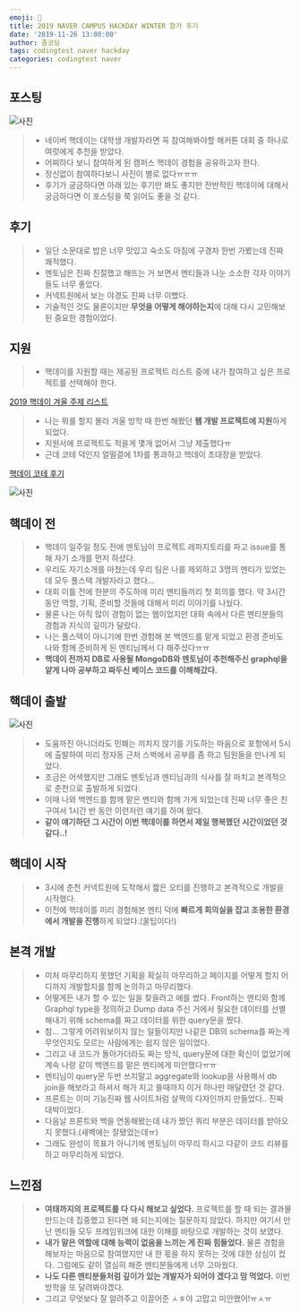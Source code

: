 ```yaml
---
emoji: 🌱
title: 2019 NAVER CAMPUS HACKDAY WINTER 참가 후기
date: '2019-11-26 13:00:00'
author: 줌코딩
tags: codingtest naver hackday
categories: codingtest naver
---
```


## 포스팅

![사진](./2019-naver-hack-day-1.jpeg)

>* 네이버 핵데이는 대학생 개발자라면 꼭 참여해봐야할 해커톤 대회 중 하나로 여럿에게 추천을 받았다.
>* 어찌하다 보니 참여하게 된 캠퍼스 핵데이 경험을 공유하고자 한다.
>* 정신없이 참여하다보니 사진이 별로 없다ㅠㅠㅠ
>* 후기가 궁금하다면 아래 있는 후기만 봐도 좋지만 전반적인 핵데이에 대해서 궁금하다면 이 포스팅을 쭉 읽어도 좋을 것 같다.

## 후기

>* 일단 소문대로 밥은 너무 맛있고 숙소도 아침에 구경차 한번 가봤는데 진짜 쾌적했다.
>* 멘토님은 진짜 친절했고 해뜨는 거 보면서 멘티들과 나눈 소소한 각자 이야기들도 너무 좋았다.
>* 커넥트원에서 보는 야경도 진짜 너무 이뻤다.
>* 기술적인 것도 물론이지만 **무엇을 어떻게 해야하는지**에 대해 다시 고민해보된 중요한 경험이었다.

## 지원

>* 핵데이를 지원할 때는 제공된 프로젝트 리스트 중에 내가 참여하고 싶은 프로젝트를 선택해야 한다.

[2019 핵데이 겨울 주제 리스트](https://github.com/NAVER-CAMPUS-HACKDAY/common/issues)

>* 나는 뭐를 할지 몰라 겨울 방학 때 한번 해봤던 **웹 개발 프로젝트에 지원**하게 되었다.
>* 지원서에 프로젝트도 적을게 몇개 없어서 그냥 제출했다ㅠ
>* 근데 코테 덕인지 얼떨결에 1차를 통과하고 핵데이 초대장을 받았다.

[핵데이 코테 후기](https://zoomkoding.github.io/codingtest/naver/2019/10/12/2019-naver-hackday-1.html)

![사진](./2019-naver-hack-day-2.jpeg)

## 핵데이 전

>* 핵데이 일주일 정도 전에 멘토님이 프로젝트 레파지토리를 파고 issue를 통해 자기 소개를 먼저 하셨다.
>* 우리도 자기소개를 마쳤는데 우리 팀은 나를 제외하고 3명의 멘티가 있었는데 모두 풀스택 개발자라고 했다...
>* 대회 이틀 전에 한분의 주도하에 미리 멘티들끼리 첫 회의를 했다. 약 3시간 동안 역할, 기획, 준비할 것들에 대해서 미리 이야기를 나눴다.
>* 물론 나는 아직 많이 경험이 없는 웹이었지만 대화 속에서 다른 멘티분들의 경험과 지식의 깊이가 달랐다.
>* 나는 풀스택이 아니기에 한번 경험해 본 백엔드를 맡게 되었고 환경 준비도 나와 함께 준비하게 된 멘티님께서 다 해주셨다ㅠㅠ
>* **핵데이 전까지 DB로 사용될 MongoDB와 멘토님이 추천해주신 graphql을 얕게 나마 공부하고 짜두신 베이스 코드를 이해해갔다.**

## 핵데이 출발

![사진](./2019-hackday-2.jpeg)

>* 도움까진 아니더라도 민폐는 끼치지 않기를 기도하는 마음으로 포항에서 5시에 출발하여 미리 정자동 근처 스벅에서 공부를 좀 하고 팀원들을 만나게 되었다.
>* 조금은 어색했지만 그래도 멘토님과 멘티님과의 식사를 잘 마치고 본격적으로 춘천으로 출발하게 되었다.
>* 이때 나와 백엔드를 함께 맡은 멘티와 함께 가게 되었는데 진짜 너무 좋은 친구여서 1시간 반 동안 이런저런 얘기를 하며 왔다.
>* **같이 얘기하던 그 시간이 이번 핵데이를 하면서 제일 행복했던 시간이었던 것 같다..!**

## 핵데이 시작

>* 3시에 춘천 커넥트원에 도착해서 짧은 오티를 진행하고 본격적으로 개발을 시작했다.
>* 이전에 핵데이를 미리 경험해본 멘티 덕에 **빠르게 회의실을 잡고 조용한 환경에서 개발을 진행**하게 되었다.(꿀팁이다!)

## 본격 개발

>* 미처 마무리하지 못했던 기획을 확실히 마무리하고 페이지를 어떻게 할지 어디까지 개발할지를 함께 논의하고 마무리했다.
>* 어떻게든 내가 할 수 있는 일을 찾을려고 애를 썼다. Front하는 멘티와 함께 Graphql type을 정의하고 Dump data 주신 거에서 필요한 데이터를 선별해내기 위해 schema를 짜고 데이터를 위한 query문을 짰다.
>* 참... 그렇게 어려워보이지 않는 일들이지만 나같은 DB의 schema를 짜는게 무엇인지도 모르는 사람에게는 쉽지 않은 일이었다.
>* 그리고 내 코드가 돌아가더라도 짜는 방식, query문에 대한 확신이 없었기에 계속 나랑 같이 백엔드를 맡은 멘티에게 미안했다ㅠㅠ
>* 멘티님이 query문 두번 쓰지말고 aggregate와 lookup을 사용해서 db join을 해보라고 하셔서 해가 지고 뜰때까지 이거 하나만 매달렸던 것 같다.
>* 프론트는 이미 기능진짜 웹 사이트처럼 살짝의 다자인까지 만들었다.. 진짜 대박이었다.
>* 다음날 프론트와 백을 연동해봤는데 내가 짰던 쿼리 부분은 데이터를 받아오지 못했다.(새벽에는 잘됐었는데ㅠ)
>* 그래도 완성이 목표가 아니기에 멘토님이 마무리 하시고 다같이 코드 리뷰를 하고 마무리하게 되었다.

## 느낀점

>* **여태까지의 프로젝트를 다 다시 해보고 싶었다.** 프로젝트를 할 때 되는 결과물 만드는데 집중했고 된다면 왜 되는지에는 질문하지 않았다. 하지만 여기서 만난 멘티들 모두 프레임워크에 대한 이해를 바탕으로 개발하는 것이 보였다.
>* **내가 맡은 역할에 대해 능력이 없음을 느끼는 게 진짜 힘들었다.** 물론 경험을 해보자는 마음으로 참여했지만 내 한 몫을 하지 못하는 것에 대한 상심이 컸다. 그럼에도 같이 열심히 해준 멘티분들에게 너무 고마웠다.
>* **나도 다른 멘티분들처럼 깊이가 있는 개발자가 되어야 겠다고 맘 먹었다.** 이번 방학을 또 달려봐야겠다.
>* 그리고 무엇보다 잘 알려주고 이끌어준 ㅅㅎ야 고맙고 미안했어!ㅠㅅㅠ

```toc
```
